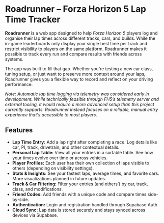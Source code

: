 # Roadrunner – Forza Horizon 5 Lap Time Tracker

**Roadrunner** is a web app designed to help *Forza Horizon 5* players log and organise their lap times across different tracks, cars, and builds. While the in-game leaderboards only display your single best time per track and restrict visibility to players on the same platform, Roadrunner makes it possible to track every run and compare results with friends across systems.

The app was built to fill that gap. Whether you're testing a new car class, tuning setup, or just want to preserve more context around your laps, Roadrunner gives you a flexible way to record and reflect on your driving performance.

_Note: Automatic lap time logging via telemetry was considered early in development. While technically feasible through FH5’s telemetry server and external tooling, it would require a more advanced setup than this project currently supports. Roadrunner instead focuses on a reliable, manual entry experience that's accessible to most players._

## Features

- **Lap Time Entry:** Add a lap right after completing a race. Log details like car, PI, track, drivetrain, and other contextual details.
- **Personal Lap Table:** View all your entries in a sortable table. See how your times evolve over time or across vehicles.
- **Player Profiles:** Each user has their own collection of laps visible to others (depending on visibility settings).
- **Stats & Insights:** See your fastest laps, average times, and favorite cars. More visualizations planned in future updates.
- **Track & Car Filtering:** Filter your entries (and others’) by car, track, class, and modifications.
- **Friend Codes:** Add friends with a unique code and compare times side-by-side.
- **Authentication:** Login and registration handled through Supabase Auth.
- **Cloud Sync:** Lap data is stored securely and stays synced across devices via Supabase.
